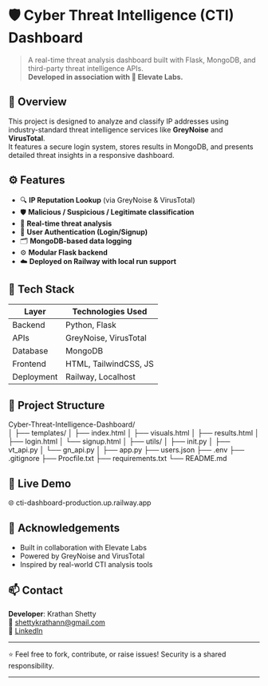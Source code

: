 
# 🛡️ Cyber Threat Intelligence (CTI) Dashboard

> A real-time threat analysis dashboard built with Flask, MongoDB, and third-party threat intelligence APIs.  
> **Developed in association with 🤝 Elevate Labs.**

## 🚀 Overview

This project is designed to analyze and classify IP addresses using industry-standard threat intelligence services like **GreyNoise** and **VirusTotal**.  
It features a secure login system, stores results in MongoDB, and presents detailed threat insights in a responsive dashboard.

## ⚙️ Features

- 🔍 **IP Reputation Lookup** (via GreyNoise & VirusTotal)
- 🛡️ **Malicious / Suspicious / Legitimate classification**
- 🧠 **Real-time threat analysis**
- 🔐 **User Authentication (Login/Signup)**
- 🗂️ **MongoDB-based data logging**
- ⚙️ **Modular Flask backend**
- ☁️ **Deployed on Railway with local run support**

## 🧰 Tech Stack

| Layer         | Technologies Used                  |
|---------------|-------------------------------------|
| Backend       | Python, Flask                      |
| APIs          | GreyNoise, VirusTotal              |
| Database      | MongoDB                            |
| Frontend      | HTML, TailwindCSS, JS                |
| Deployment    | Railway, Localhost                 |


## 📁 Project Structure


Cyber-Threat-Intelligence-Dashboard/                                                                                                                                                                          
│
├── templates/
│ ├── index.html
│ ├── visuals.html
│ ├── results.html
│ ├── login.html
│ └── signup.html
│
├── utils/
│ ├── init.py
│ ├── vt_api.py
│ └── gn_api.py
│
├── app.py
├── users.json
├── .env
├── .gitignore
├── Procfile.txt
├── requirements.txt
└── README.md

## 🔗 Live Demo

🌐 cti-dashboard-production.up.railway.app


## 🙌 Acknowledgements

- Built in collaboration with Elevate Labs
- Powered by GreyNoise and VirusTotal
- Inspired by real-world CTI analysis tools

## 📫 Contact

**Developer**: Krathan Shetty  
📧 [shettykrathann@gmail.com](mailto:shettykrathann@gmail.com)  
🔗 [LinkedIn](https://www.linkedin.com/in/shettykrathan)  


---

⭐ Feel free to fork, contribute, or raise issues! Security is a shared responsibility.

---
